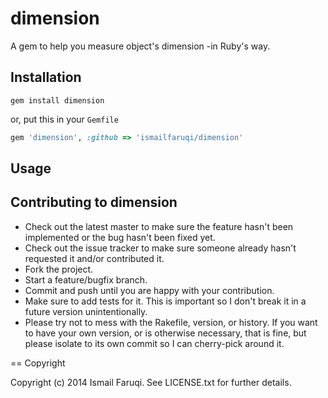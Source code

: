 dimension
=========

A gem to help you measure object's dimension -in Ruby's way.

Installation
------------

```
gem install dimension
```

or, put this in your `Gemfile`

```ruby
gem 'dimension', :github => 'ismailfaruqi/dimension'
```

Usage
-----



Contributing to dimension
-------------------------
 
* Check out the latest master to make sure the feature hasn't been implemented or the bug hasn't been fixed yet.
* Check out the issue tracker to make sure someone already hasn't requested it and/or contributed it.
* Fork the project.
* Start a feature/bugfix branch.
* Commit and push until you are happy with your contribution.
* Make sure to add tests for it. This is important so I don't break it in a future version unintentionally.
* Please try not to mess with the Rakefile, version, or history. If you want to have your own version, or is otherwise necessary, that is fine, but please isolate to its own commit so I can cherry-pick around it.

== Copyright

Copyright (c) 2014 Ismail Faruqi. See LICENSE.txt for
further details.

